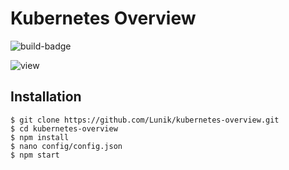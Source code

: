 # Kubernetes Overview

![build-badge](https://travis-ci.org/Lunik/kubernetes-overview.svg)

![view](http://i.imgur.com/F3MUgmz.png)

## Installation

```
$ git clone https://github.com/Lunik/kubernetes-overview.git
$ cd kubernetes-overview
$ npm install
$ nano config/config.json
$ npm start
```

